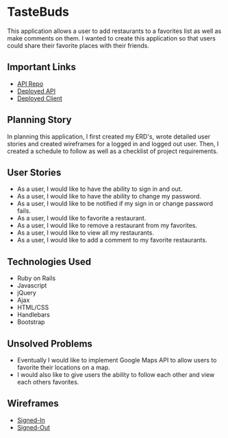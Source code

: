 # TasteBuds

This application allows a user to add restaurants to a favorites list as well as make comments on them. I wanted to create this application so that users could share their favorite places with their friends.

## Important Links

- [API Repo](https://github.com/lindsay-kaufman/tastebuds-app-api)
- [Deployed API](https://dashboard.heroku.com/apps/tastebuds12345)
- [Deployed Client](https://lindsay-kaufman.github.io/tastebuds-app-client/)

## Planning Story
In planning this application, I first created my ERD's, wrote detailed user stories and created wireframes for a logged in and logged out user. Then, I created a schedule to follow as well as a checklist of project requirements.

## User Stories
- As a user, I would like to have the ability to sign in and out.
- As a user, I would like to have the ability to change my password.
- As a user, I would like to be notified if my sign in or change password fails.
- As a user, I would like to favorite a restaurant.
- As a user, I would like to remove a restaurant from my favorites.
- As a user, I would like to view all my restaurants.
- As a user, I would like to add a comment to my favorite restaurants.

## Technologies Used
- Ruby on Rails
- Javascript
- jQuery
- Ajax
- HTML/CSS
- Handlebars
- Bootstrap

## Unsolved Problems
- Eventually I would like to implement Google Maps API to allow users to favorite their locations on a map.
- I would also like to give users the ability to follow each other and view each others favorites.

## Wireframes
- [Signed-In](https://imgur.com/fNyDoBC)
- [Signed-Out](https://imgur.com/xWQpEFu)
